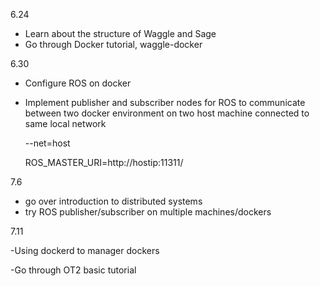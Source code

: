 6.24

- Learn about the structure of Waggle and Sage
- Go through Docker tutorial, waggle-docker

6.30
- Configure ROS on docker

- Implement publisher and subscriber nodes for ROS to communicate between two docker environment on two host machine connected to same local network 

  --net=host

  ROS_MASTER_URI=http://hostip:11311/

7.6
- go over introduction to distributed systems
- try ROS publisher/subscriber on multiple machines/dockers



7.11

-Using dockerd to manager dockers

-Go through OT2 basic tutorial